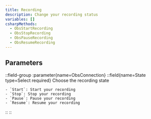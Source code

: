 ```yaml
---
title: Recording
description: Change your recording status
variables: []
csharpMethods:
  - ObsStartRecording
  - ObsStopRecording
  - ObsPauseRecording
  - ObsResumeRecording
---
```


## Parameters
::field-group
  :parameter{name=ObsConnection}
  ::field{name=State type=Select required}
    Choose the recording state

    - `Start`: Start your recording
    - `Stop`: Stop your recording
    - `Pause`: Pause your recording
    - `Resume`: Resume your recording
  ::
::